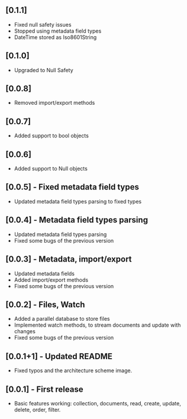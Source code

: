 ## [0.1.1]

- Fixed null safety issues
- Stopped using metadata field types
- DateTime stored as Iso8601String

## [0.1.0]

- Upgraded to Null Safety

## [0.0.8]

- Removed import/export methods

## [0.0.7]

- Added support to bool objects

## [0.0.6]

- Added support to Null objects

## [0.0.5] - Fixed metadata field types

- Updated metadata field types parsing to fixed types

## [0.0.4] - Metadata field types parsing

- Updated metadata field types parsing
- Fixed some bugs of the previous version

## [0.0.3] - Metadata, import/export

- Updated metadata fields
- Added import/export methods
- Fixed some bugs of the previous version

## [0.0.2] - Files, Watch

- Added a parallel database to store files
- Implemented watch methods, to stream documents and update with changes
- Fixed some bugs of the previous version

## [0.0.1+1] - Updated README

- Fixed typos and the architecture scheme image.

## [0.0.1] - First release

- Basic features working: collection, documents, read, create, update, delete, order, filter.
